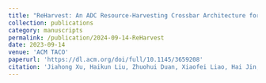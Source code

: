 ```yaml
---
title: "ReHarvest: An ADC Resource-Harvesting Crossbar Architecture for ReRAM-Based DNN Accelerators"
collection: publications
category: manuscripts
permalink: /publication/2024-09-14-ReHarvest
date: 2023-09-14
venue: 'ACM TACO'
paperurl: 'https://dl.acm.org/doi/full/10.1145/3659208'
citation: 'Jiahong Xu, Haikun Liu, Zhuohui Duan, Xiaofei Liao, Hai Jin, Xiaokang Yang, Huize Li, Cong Liu, Fubing Mao, and Yu Zhang. (2024). &quot;ReHarvest: An ADC Resource-Harvesting Crossbar Architecture for ReRAM-Based DNN Accelerators.&quot; <i>ACM Transactions on Architecture and Code Optimization (TACO)</i>. 21(3), pp. 1-26.'
---
```

